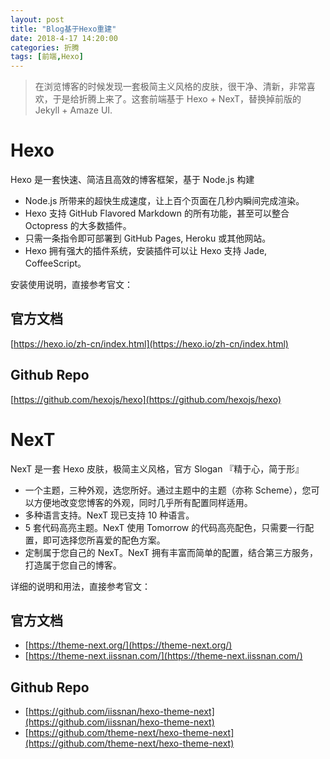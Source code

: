 ```yaml
---
layout: post
title: "Blog基于Hexo重建"
date: 2018-4-17 14:20:00
categories: 折腾
tags: [前端,Hexo]
---
```


> 在浏览博客的时候发现一套极简主义风格的皮肤，很干净、清新，非常喜欢，于是给折腾上来了。这套前端基于 Hexo + NexT，替换掉前版的 Jekyll + Amaze UI.

<!-- more -->

# Hexo

Hexo 是一套快速、简洁且高效的博客框架，基于 Node.js 构建

* Node.js 所带来的超快生成速度，让上百个页面在几秒内瞬间完成渲染。
* Hexo 支持 GitHub Flavored Markdown 的所有功能，甚至可以整合 Octopress 的大多数插件。
* 只需一条指令即可部署到 GitHub Pages, Heroku 或其他网站。
* Hexo 拥有强大的插件系统，安装插件可以让 Hexo 支持 Jade, CoffeeScript。

安装使用说明，直接参考官文：

## 官方文档

[https://hexo.io/zh-cn/index.html](https://hexo.io/zh-cn/index.html)

## Github Repo

[https://github.com/hexojs/hexo](https://github.com/hexojs/hexo)

# NexT

NexT 是一套 Hexo 皮肤，极简主义风格，官方 Slogan 『精于心，简于形』

* 一个主题，三种外观，选您所好。通过主题中的主题（亦称 Scheme），您可以方便地改变您博客的外观，同时几乎所有配置同样适用。
* 多种语言支持。NexT 现已支持 10 种语言。
* 5 套代码高亮主题。NexT 使用 Tomorrow 的代码高亮配色，只需要一行配置，即可选择您所喜爱的配色方案。
* 定制属于您自己的 NexT。NexT 拥有丰富而简单的配置，结合第三方服务，打造属于您自己的博客。

详细的说明和用法，直接参考官文：

## 官方文档

* [https://theme-next.org/](https://theme-next.org/)
* [https://theme-next.iissnan.com/](https://theme-next.iissnan.com/)

## Github Repo

* [https://github.com/iissnan/hexo-theme-next](https://github.com/iissnan/hexo-theme-next)
* [https://github.com/theme-next/hexo-theme-next](https://github.com/theme-next/hexo-theme-next)